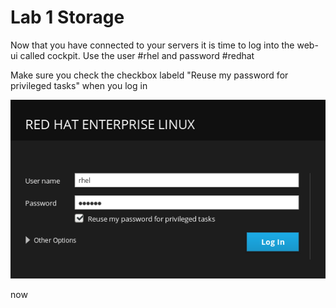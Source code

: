 # Lab 1 Storage

Now that you have connected to your servers it is time to log into the web-ui called cockpit. Use the user #rhel and password #redhat

Make sure you check the checkbox labeld "Reuse my password for privileged tasks" when you log in

 ![login page of cockpit](images/login.png)

now 
